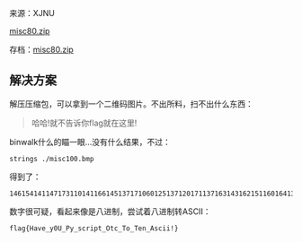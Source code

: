 来源：XJNU

[misc80.zip](https://ctf.bugku.com/files/5e480ecb178711e82bc847a208e15b32/misc80.zip)

存档：[misc80.zip](./problems/misc80.zip)

## 解决方案

解压压缩包，可以拿到一个二维码图片。不出所料，扫不出什么东西：

> 哈哈!就不告诉你flag就在这里!

binwalk什么的瞄一眼...没有什么结果，不过：

    strings ./misc100.bmp

得到了：

    146154141147173110141166145137171060125137120171137163143162151160164137117164143137124157137124145156137101163143151151041175@xjseck!

数字很可疑，看起来像是八进制，尝试着八进制转ASCII：

    flag{Have_y0U_Py_script_Otc_To_Ten_Ascii!}
    
